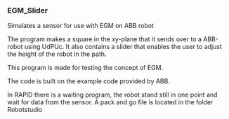 ### EGM_Slider
Simulates a sensor for use with EGM on ABB robot

The program makes a square in the xy-plane that it sends over to a ABB-robot using UdPUc.
It also contains a slider that enables the user to adjust the height of the robot in the path. 

This program is made for testing the concept of EGM.

The code is built on the example code provided by ABB. 

In RAPID there is a waiting program, the robot stand still in one point and wait for data from the sensor.
A pack and go file is located in the folder Robotstudio


